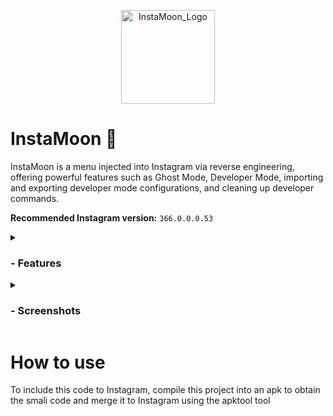 <p align="center">
  <img src="https://github.com/brianml31/InstaMoon/blob/InstaMoon/assets/InstaMoon_Logo.png" alt="InstaMoon_Logo" width="150"/>
</p>

# InstaMoon 🌙
InstaMoon is a menu injected into Instagram via reverse engineering, offering powerful features such as Ghost Mode, Developer Mode, importing and exporting developer mode configurations, and cleaning up developer commands.

**Recommended Instagram version:** `366.0.0.0.53`

<details>
<summary><h3>- Features</h3></summary>

### Ghost Mode

### Developer Mode

### importing and exporting developer mode configurations

### cleaning up developer commands
</details>
<details>
<summary><h3>- Screenshots</h3></summary>
</details>

# How to use
To include this code to Instagram, compile this project into an apk to obtain the smali code and merge it to Instagram using the apktool tool